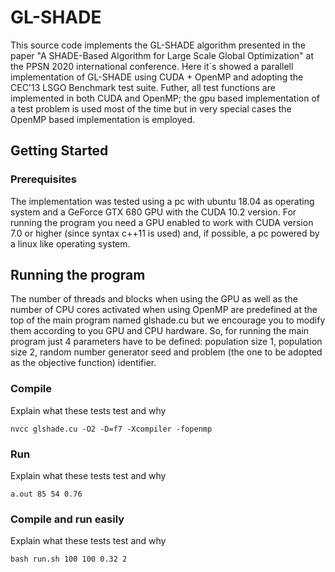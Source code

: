 # GL-SHADE 
This source code implements the GL-SHADE algorithm presented in the paper "A SHADE-Based Algorithm for Large Scale Global Optimization" at the PPSN 2020 international conference. Here it´s showed a parallell implementation of GL-SHADE using CUDA + OpenMP and adopting the CEC'13 LSGO Benchmark test suite. Futher, all test functions are implemented in both CUDA and OpenMP; the gpu based implementation of a test problem is used most of the time but in very special cases the OpenMP based implementation is employed.

## Getting Started

### Prerequisites
The implementation was tested using a pc with ubuntu 18.04 as operating system and a GeForce GTX 680 GPU with the CUDA 10.2 version. For running the program you need a GPU enabled to work with CUDA version 7.0 or higher (since syntax c++11 is used) and, if possible, a pc powered by a linux like operating system.  

## Running the program 

The number of threads and blocks when using the GPU as well as the number of CPU cores activated when using OpenMP are predefined at the top of the main program named glshade.cu but we encourage you to modify them according to you GPU and CPU hardware. So, for running the main program just 4 parameters have to be defined: population size 1, population size 2, random number generator seed and problem (the one to be adopted as the objective function) identifier.  

### Compile

Explain what these tests test and why

```
nvcc glshade.cu -O2 -D=f7 -Xcompiler -fopenmp
```

### Run

Explain what these tests test and why

```
a.out 85 54 0.76
```

### Compile and run easily

Explain what these tests test and why

```
bash run.sh 100 100 0.32 2
```
